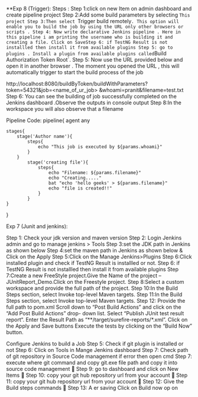 **Exp 8 (Trigger): 
Steps : Step 1:click on new Item on admin dashboard and create pipeline project
        Step 2:Add some build parameters by selecting `This project
        Step 3:Then select `Trigger build remotely` . This option will
enable you to build the job by using the URL only other
browsers or scripts .
        Step 4: Now write declarative Jenkins pipeline . Here in this
pipeline i am printing the username who is building it and
creating a file. Click on SaveStep 6: if TestNG Result is not installled then install it from available plugins
        Step 5: go to plugins . Install a plugin from available plugins
called `Build Authorization Token Root`.
      Step 5: Now use the URL provided below and open it in
another browser . The moment you opened the URL , this will
automatically trigger to start the build process of the job

http://localhost:8080/buildByToken/buildWithParameters?token=54321&job=<name_of_ur_job>
&whoami=pranit&filename=test.txt
      Step 6: You can see the building of job successfully completed
on the Jenkins dashboard .Observe the outputs in console
output
      Step 8:In the workspace you will also observe that a filename 



Pipeline Code: 
pipeline{
    agent any

    stages{
        stage('Author name'){
            steps{
                echo "This job is executed by ${params.whoami}"   
            }  
        }
            stage('creating file'){
                steps{
                    echo "Filename: ${params.filename}"
                    echo "Creating....."
                    bat "echo 'hello geeks' > ${params.filename}"
                    echo "file is created!!"   
                }   
            }   
    }
}



Exp 7 (Junit and jenkins):

Step 1: Check your jdk version and maven version
Step 2: Login Jenkins admin and go to manage jenkins > Tools
Step 3:set the JDK path in Jenkins as shown below
Step 4:set the maven path in Jenkins as shown below & Click on the Apply
Step 5:Click on the Manage Jenkins>Plugins
Step 6:Click installed plugin and check if TestNG Result is installled or not.
Step 6: if TestNG Result is not installled then install it from available plugins
Step 7:Create a new FreeStyle project.Give the Name of the project –
JUnitReport_Demo.Click on the Freestyle project.
Step 8:Select a custom workspace and provide the full path of the project.
Step 10:In the Build Steps section, select Invoke top-level Maven targets.
Step 11:In the Build Steps section, select Invoke top-level Maven targets.
Step 12: Provide the full path to pom.xml
Scroll down to “Post Build Actions” and click on the “Add Post Build Actions” drop- down list. Select “Publish JUnit test result report“.
Enter the Result Path as “**/target/surefire-reports/*.xml”. Click on the
Apply and Save buttons
Execute the tests by clicking on the “Build Now” button. 


Configure Jenkins to build a Job
 Step 5: Check if git plugin is installed or not
 Step 6: Click on Tools in Mange Jenkins dashboard
 Step 7: Check path of git repository in Source Code 
management if error then open cmd
Step 7: execute where git command and copy git.exe 
file path and copy it into source code management
 Step 9: go to dashboard and click on New Items 
 Step 10: copy your git hub repository url from your 
account 
 Step 11: copy your git hub repository url from your 
account
 Step 12: Give the Build steps commands 
 Step 13: A er saving Click on Build now op on 



